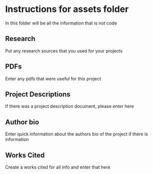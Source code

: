 # Instructions for assets folder

In this folder will be all the information that is not code

## Research

Put any research sources that you used for your projects

## PDFs

Enter any pdfs that were useful for this project

## Project Descriptions

If there was a project description document, please enter here

## Author bio

Enter quick information about the authors bio of the project if there is information

## Works Cited

Create a works cited for all info and enter that here
